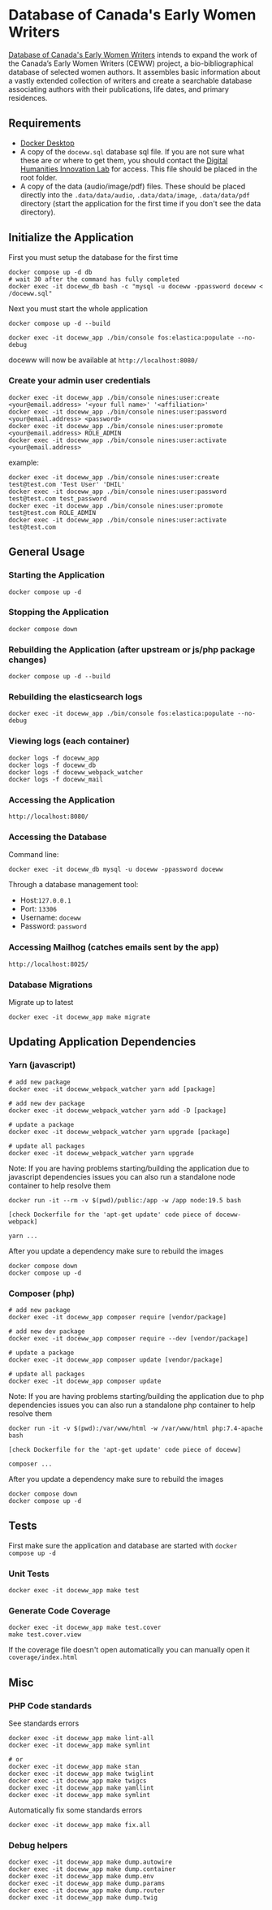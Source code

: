 # Database of Canada's Early Women Writers

[Database of Canada's Early Women Writers](https://dhil.lib.sfu.ca/doceww/) intends to expand the work of the Canada’s Early Women Writers (CEWW) project, a bio-bibliographical database of selected women authors. It assembles basic information about a vastly extended collection of writers and create a searchable database associating authors with their publications, life dates, and primary residences.

## Requirements

- [Docker Desktop](https://www.docker.com/products/docker-desktop/)
- A copy of the `doceww.sql` database sql file. If you are not sure what these are or where to get them, you should contact the [Digital Humanities Innovation Lab](mailto:dhil@sfu.ca) for access. This file should be placed in the root folder.
- A copy of the data (audio/image/pdf) files. These should be placed directly into the `.data/data/audio`,  `.data/data/image`,  `.data/data/pdf` directory (start the application for the first time if you don't see the data directory).

## Initialize the Application

First you must setup the database for the first time

    docker compose up -d db
    # wait 30 after the command has fully completed
    docker exec -it doceww_db bash -c "mysql -u doceww -ppassword doceww < /doceww.sql"

Next you must start the whole application

    docker compose up -d --build

    docker exec -it doceww_app ./bin/console fos:elastica:populate --no-debug

doceww will now be available at `http://localhost:8080/`

### Create your admin user credentials

    docker exec -it doceww_app ./bin/console nines:user:create <your@email.address> '<your full name>' '<affiliation>'
    docker exec -it doceww_app ./bin/console nines:user:password <your@email.address> <password>
    docker exec -it doceww_app ./bin/console nines:user:promote <your@email.address> ROLE_ADMIN
    docker exec -it doceww_app ./bin/console nines:user:activate <your@email.address>

example:

    docker exec -it doceww_app ./bin/console nines:user:create test@test.com 'Test User' 'DHIL'
    docker exec -it doceww_app ./bin/console nines:user:password test@test.com test_password
    docker exec -it doceww_app ./bin/console nines:user:promote test@test.com ROLE_ADMIN
    docker exec -it doceww_app ./bin/console nines:user:activate test@test.com

## General Usage

### Starting the Application

    docker compose up -d

### Stopping the Application

    docker compose down

### Rebuilding the Application (after upstream or js/php package changes)

    docker compose up -d --build

### Rebuilding the elasticsearch logs

    docker exec -it doceww_app ./bin/console fos:elastica:populate --no-debug

### Viewing logs (each container)

    docker logs -f doceww_app
    docker logs -f doceww_db
    docker logs -f doceww_webpack_watcher
    docker logs -f doceww_mail

### Accessing the Application

    http://localhost:8080/

### Accessing the Database

Command line:

    docker exec -it doceww_db mysql -u doceww -ppassword doceww

Through a database management tool:
- Host:`127.0.0.1`
- Port: `13306`
- Username: `doceww`
- Password: `password`

### Accessing Mailhog (catches emails sent by the app)

    http://localhost:8025/

### Database Migrations

Migrate up to latest

    docker exec -it doceww_app make migrate

## Updating Application Dependencies

### Yarn (javascript)

    # add new package
    docker exec -it doceww_webpack_watcher yarn add [package]

    # add new dev package
    docker exec -it doceww_webpack_watcher yarn add -D [package]

    # update a package
    docker exec -it doceww_webpack_watcher yarn upgrade [package]

    # update all packages
    docker exec -it doceww_webpack_watcher yarn upgrade

Note: If you are having problems starting/building the application due to javascript dependencies issues you can also run a standalone node container to help resolve them

    docker run -it --rm -v $(pwd)/public:/app -w /app node:19.5 bash

    [check Dockerfile for the 'apt-get update' code piece of doceww-webpack]

    yarn ...

After you update a dependency make sure to rebuild the images

    docker compose down
    docker compose up -d

### Composer (php)

    # add new package
    docker exec -it doceww_app composer require [vendor/package]

    # add new dev package
    docker exec -it doceww_app composer require --dev [vendor/package]

    # update a package
    docker exec -it doceww_app composer update [vendor/package]

    # update all packages
    docker exec -it doceww_app composer update

Note: If you are having problems starting/building the application due to php dependencies issues you can also run a standalone php container to help resolve them

    docker run -it -v $(pwd):/var/www/html -w /var/www/html php:7.4-apache bash

    [check Dockerfile for the 'apt-get update' code piece of doceww]

    composer ...

After you update a dependency make sure to rebuild the images

    docker compose down
    docker compose up -d

## Tests

First make sure the application and database are started with `docker compose up -d`

### Unit Tests

    docker exec -it doceww_app make test

### Generate Code Coverage

    docker exec -it doceww_app make test.cover
    make test.cover.view

If the coverage file doesn't open automatically you can manually open it `coverage/index.html`

## Misc

### PHP Code standards

See standards errors

    docker exec -it doceww_app make lint-all
    docker exec -it doceww_app make symlint

    # or
    docker exec -it doceww_app make stan
    docker exec -it doceww_app make twiglint
    docker exec -it doceww_app make twigcs
    docker exec -it doceww_app make yamllint
    docker exec -it doceww_app make symlint


Automatically fix some standards errors

    docker exec -it doceww_app make fix.all

### Debug helpers

    docker exec -it doceww_app make dump.autowire
    docker exec -it doceww_app make dump.container
    docker exec -it doceww_app make dump.env
    docker exec -it doceww_app make dump.params
    docker exec -it doceww_app make dump.router
    docker exec -it doceww_app make dump.twig
